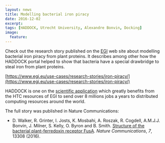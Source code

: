 ```yaml
---
layout: news
title: Modelling bacterial iron piracy
date: 2016-12-02
excerpt:
tags: [HADDOCK, Utrecht University, Alexandre Bonvin, Docking]
image:
  feature:
---
```

Check out the research story published on the [EGI](www.egi.eu) web site about modelling bacterial iron piracy from plant proteins. It describes among other how the HADDOCK portal helped to show that bacteria have a special drawbridge to steal iron from plant proteins.

[https://www.egi.eu/use-cases/research-stories/iron-piracy/](https://www.egi.eu/use-cases/research-stories/iron-piracy/)

HADDOCK is one on the [scientific application](https://www.egi.eu/use-cases/scientific-applications-tools/haddock/) which greatly benefits from the HTC resources of EGI to send over 8 millions jobs a years to distributed computing resources around the world.

The full story was published in Nature Communications:

* D. Walker, R. Grinter, I. Josts, K. Mosbahi, A. Roszak, R. Cogdell, A.M.J.J. Bonvin, J. Milner, S. Kelly, O. Byron and B. Smith.
[Structure of the bacterial plant-ferredoxin receptor FusA](https://doi.org/10.1038/NCOMMS13308).
_Nature Communications_, *7*, 13308 (2016).
